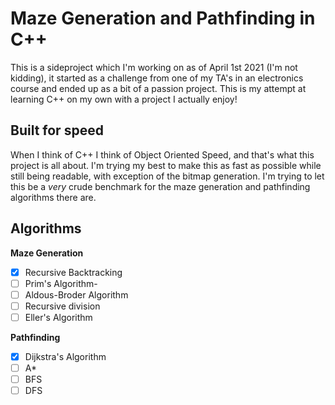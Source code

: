 # Maze Generation and Pathfinding in C++

This is a sideproject which I'm working on as of April 1st 2021 (I'm not kidding), it started as a challenge from one of my TA's in an electronics course and ended up as a bit of a passion project. This is my attempt at learning C++ on my own with a project I actually enjoy!

## Built for speed

When I think of C++ I think of Object Oriented Speed, and that's what this project is all about. I'm trying my best to make this as fast as possible while still being readable, with exception of the bitmap generation. I'm trying to let this be a *very* crude benchmark for the maze generation and pathfinding algorithms there are.

## Algorithms

**Maze Generation**
- [x] Recursive Backtracking
- [ ] Prim's Algorithm-
- [ ] Aldous-Broder Algorithm
- [ ] Recursive division
- [ ] Eller's Algorithm

**Pathfinding**
- [x] Dijkstra's Algorithm
- [ ] A*
- [ ] BFS
- [ ] DFS